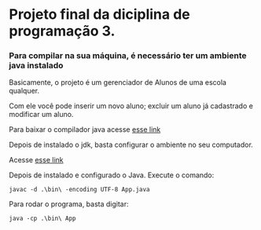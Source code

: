 <h1>Projeto final da diciplina de programação 3.</h1>

<h3>Para compilar na sua máquina, é necessário ter um ambiente java instalado</h3>

<p>Basicamente, o projeto é um gerenciador de Alunos de uma escola qualquer.</p>
<p>Com ele você pode inserir um novo aluno; excluir um aluno já cadastrado e modificar um aluno.</p>

<p>Para baixar o compilador java acesse <a href="https://www.oracle.com/java/technologies/downloads/">esse link</a></p>
<p>Depois de instalado o jdk, basta configurar o ambiente no seu computador. </p>
<p>Acesse <a href="https://confluence.atlassian.com/confbr1/configurando-a-variavel-java_home-no-windows-933709538.html">esse link</a></p>
<p>Depois de instalado e configurado o Java. Execute o comando:</p>

<code>javac -d .\bin\ -encoding UTF-8 App.java</code>

<p>Para rodar o programa, basta digitar:</p>

<code>java -cp .\bin\ App</code>